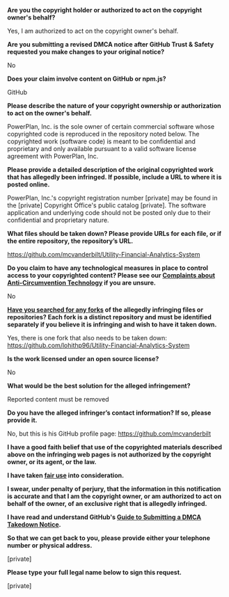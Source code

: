 **Are you the copyright holder or authorized to act on the copyright owner's behalf?**

Yes, I am authorized to act on the copyright owner's behalf.

**Are you submitting a revised DMCA notice after GitHub Trust & Safety requested you make changes to your original notice?**

No

**Does your claim involve content on GitHub or npm.js?**

GitHub

**Please describe the nature of your copyright ownership or authorization to act on the owner's behalf.**

PowerPlan, Inc. is the sole owner of certain commercial software whose copyrighted code is reproduced in the repository noted below. The copyrighted work (software code) is meant to be confidential and proprietary and only available pursuant to a valid software license agreement with PowerPlan, Inc.

**Please provide a detailed description of the original copyrighted work that has allegedly been infringed. If possible, include a URL to where it is posted online.**

PowerPlan, Inc.'s copyright registration number [private] may be found in the [private] Copyright Office's public catalog [private]. The software application and underlying code should not be posted only due to their confidential and proprietary nature.

**What files should be taken down? Please provide URLs for each file, or if the entire repository, the repository’s URL.**

https://github.com/mcvanderbilt/Utility-Financial-Analytics-System

**Do you claim to have any technological measures in place to control access to your copyrighted content? Please see our <a href="https://docs.github.com/articles/guide-to-submitting-a-dmca-takedown-notice#complaints-about-anti-circumvention-technology">Complaints about Anti-Circumvention Technology</a> if you are unsure.**

No

**<a href="https://docs.github.com/articles/dmca-takedown-policy#b-what-about-forks-or-whats-a-fork">Have you searched for any forks</a> of the allegedly infringing files or repositories? Each fork is a distinct repository and must be identified separately if you believe it is infringing and wish to have it taken down.**

Yes, there is one fork that also needs to be taken down: https://github.com/lohithp96/Utility-Financial-Analytics-System

**Is the work licensed under an open source license?**

No

**What would be the best solution for the alleged infringement?**

Reported content must be removed

**Do you have the alleged infringer’s contact information? If so, please provide it.**

No, but this is his GitHub profile page: https://github.com/mcvanderbilt

**I have a good faith belief that use of the copyrighted materials described above on the infringing web pages is not authorized by the copyright owner, or its agent, or the law.**

**I have taken <a href="https://www.lumendatabase.org/topics/22">fair use</a> into consideration.**

**I swear, under penalty of perjury, that the information in this notification is accurate and that I am the copyright owner, or am authorized to act on behalf of the owner, of an exclusive right that is allegedly infringed.**

**I have read and understand GitHub's <a href="https://docs.github.com/articles/guide-to-submitting-a-dmca-takedown-notice/">Guide to Submitting a DMCA Takedown Notice</a>.**

**So that we can get back to you, please provide either your telephone number or physical address.**

[private]

**Please type your full legal name below to sign this request.**

[private]
